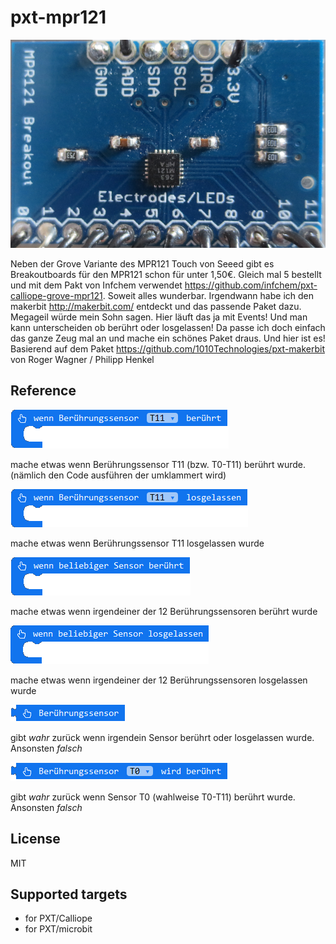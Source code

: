 
# pxt-mpr121

![](https://github.com/MKleinSB/pxt-mpr121/blob/master/mpr121Breakout.png) 

Neben der Grove Variante des MPR121 Touch von Seeed gibt es Breakoutboards für den MPR121 schon für unter 1,50€. Gleich mal 5 bestellt und mit dem Pakt von Infchem verwendet https://github.com/infchem/pxt-calliope-grove-mpr121. Soweit alles wunderbar. 
Irgendwann habe ich den makerbit  http://makerbit.com/ entdeckt und das passende Paket dazu. Megageil würde mein Sohn sagen. Hier läuft das ja mit Events! Und man kann unterscheiden ob berührt oder losgelassen!
Da passe ich doch einfach das ganze Zeug mal an und mache ein schönes Paket draus. Und hier ist es! Basierend auf dem Paket 
https://github.com/1010Technologies/pxt-makerbit von Roger Wagner / Philipp Henkel

## Reference

![](https://github.com/MKleinSB/pxt-mpr121/blob/master/1.png) 

mache etwas wenn Berührungssensor T11 (bzw. T0-T11) berührt wurde. (nämlich den Code ausführen der umklammert wird)


![](https://github.com/MKleinSB/pxt-mpr121/blob/master/2.png) 

mache etwas wenn Berührungssensor T11 losgelassen wurde


![](https://github.com/MKleinSB/pxt-mpr121/blob/master/3.png) 

mache etwas wenn irgendeiner der 12 Berührungssensoren berührt wurde


![](https://github.com/MKleinSB/pxt-mpr121/blob/master/4.png) 

mache etwas wenn irgendeiner der 12 Berührungssensoren losgelassen wurde


![](https://github.com/MKleinSB/pxt-mpr121/blob/master/5.png) 

gibt *wahr* zurück wenn irgendein Sensor berührt oder losgelassen wurde. Ansonsten *falsch*


![](https://github.com/MKleinSB/pxt-mpr121/blob/master/6.png) 

gibt *wahr* zurück wenn Sensor T0 (wahlweise T0-T11) berührt wurde. Ansonsten *falsch*


## License

MIT

## Supported targets

* for PXT/Calliope
* for PXT/microbit

